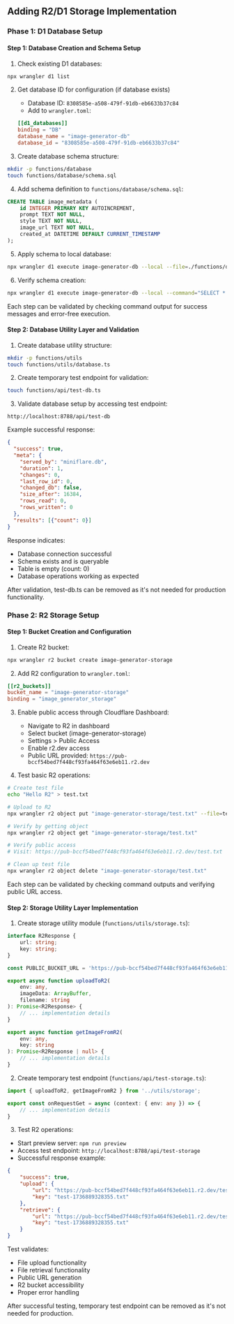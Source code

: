 ## Adding R2/D1 Storage Implementation

### Phase 1: D1 Database Setup

#### Step 1: Database Creation and Schema Setup

1. Check existing D1 databases:
```bash
npx wrangler d1 list
```

2. Get database ID for configuration (if database exists)
   - Database ID: `8308585e-a508-479f-91db-eb6633b37c84`
   - Add to `wrangler.toml`:
   ```toml
   [[d1_databases]]
   binding = "DB"
   database_name = "image-generator-db"
   database_id = "8308585e-a508-479f-91db-eb6633b37c84"
   ```

3. Create database schema structure:
```bash
mkdir -p functions/database
touch functions/database/schema.sql
```

4. Add schema definition to `functions/database/schema.sql`:
```sql
CREATE TABLE image_metadata (
    id INTEGER PRIMARY KEY AUTOINCREMENT,
    prompt TEXT NOT NULL,
    style TEXT NOT NULL,
    image_url TEXT NOT NULL,
    created_at DATETIME DEFAULT CURRENT_TIMESTAMP
);
```

5. Apply schema to local database:
```bash
npx wrangler d1 execute image-generator-db --local --file=./functions/database/schema.sql
```

6. Verify schema creation:
```bash
npx wrangler d1 execute image-generator-db --local --command="SELECT * FROM image_metadata;"
```

Each step can be validated by checking command output for success messages and error-free execution.

#### Step 2: Database Utility Layer and Validation

1. Create database utility structure:
```bash
mkdir -p functions/utils
touch functions/utils/database.ts
```

2. Create temporary test endpoint for validation:
```bash
touch functions/api/test-db.ts
```

3. Validate database setup by accessing test endpoint:
```
http://localhost:8788/api/test-db
```

Example successful response:
```json
{
  "success": true,
  "meta": {
    "served_by": "miniflare.db",
    "duration": 1,
    "changes": 0,
    "last_row_id": 0,
    "changed_db": false,
    "size_after": 16384,
    "rows_read": 0,
    "rows_written": 0
  },
  "results": [{"count": 0}]
}
```

Response indicates:
- Database connection successful
- Schema exists and is queryable
- Table is empty (count: 0)
- Database operations working as expected

After validation, test-db.ts can be removed as it's not needed for production functionality.

### Phase 2: R2 Storage Setup

#### Step 1: Bucket Creation and Configuration

1. Create R2 bucket:
```bash
npx wrangler r2 bucket create image-generator-storage
```

2. Add R2 configuration to `wrangler.toml`:
```toml
[[r2_buckets]]
bucket_name = "image-generator-storage"
binding = "image_generator_storage"
```

3. Enable public access through Cloudflare Dashboard:
   - Navigate to R2 in dashboard
   - Select bucket (image-generator-storage)
   - Settings > Public Access
   - Enable r2.dev access
   - Public URL provided: `https://pub-bccf54bed7f448cf93fa464f63e6eb11.r2.dev`

4. Test basic R2 operations:
```bash
# Create test file
echo "Hello R2" > test.txt

# Upload to R2
npx wrangler r2 object put "image-generator-storage/test.txt" --file=test.txt

# Verify by getting object
npx wrangler r2 object get "image-generator-storage/test.txt"

# Verify public access
# Visit: https://pub-bccf54bed7f448cf93fa464f63e6eb11.r2.dev/test.txt

# Clean up test file
npx wrangler r2 object delete "image-generator-storage/test.txt"
```

Each step can be validated by checking command outputs and verifying public URL access.

#### Step 2: Storage Utility Layer Implementation

1. Create storage utility module (`functions/utils/storage.ts`):
```typescript
interface R2Response {
    url: string;
    key: string;
}

const PUBLIC_BUCKET_URL = 'https://pub-bccf54bed7f448cf93fa464f63e6eb11.r2.dev';

export async function uploadToR2(
    env: any,
    imageData: ArrayBuffer,
    filename: string
): Promise<R2Response> {
    // ... implementation details
}

export async function getImageFromR2(
    env: any,
    key: string
): Promise<R2Response | null> {
    // ... implementation details
}
```

2. Create temporary test endpoint (`functions/api/test-storage.ts`):
```typescript
import { uploadToR2, getImageFromR2 } from '../utils/storage';

export const onRequestGet = async (context: { env: any }) => {
    // ... implementation details
}
```

3. Test R2 operations:
- Start preview server: `npm run preview`
- Access test endpoint: `http://localhost:8788/api/test-storage`
- Successful response example:
```json
{
    "success": true,
    "upload": {
        "url": "https://pub-bccf54bed7f448cf93fa464f63e6eb11.r2.dev/test-1736889328355.txt",
        "key": "test-1736889328355.txt"
    },
    "retrieve": {
        "url": "https://pub-bccf54bed7f448cf93fa464f63e6eb11.r2.dev/test-1736889328355.txt",
        "key": "test-1736889328355.txt"
    }
}
```

Test validates:
- File upload functionality
- File retrieval functionality
- Public URL generation
- R2 bucket accessibility
- Proper error handling

After successful testing, temporary test endpoint can be removed as it's not needed for production.